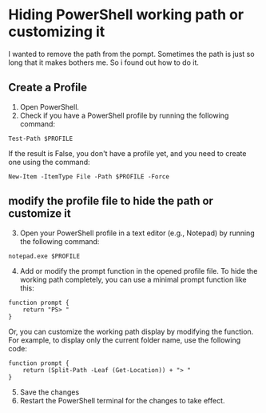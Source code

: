 # Hiding PowerShell working path or customizing it

I wanted to remove the path from the pompt. Sometimes the path is just so long that it makes bothers me. So i found out how to do it.

## Create a Profile

1. Open PowerShell.
2.  Check if you have a PowerShell profile by running the following command:
```
Test-Path $PROFILE
```

If the result is False, you don't have a profile yet, and you need to create one using the command:
```
New-Item -ItemType File -Path $PROFILE -Force
```

## modify the profile file to hide the path or customize it

3. Open your PowerShell profile in a text editor (e.g., Notepad) by running the following command:
```
notepad.exe $PROFILE
```
4. Add or modify the prompt function in the opened profile file. To hide the working path completely, you can use a minimal prompt function like this:

```
function prompt {
    return "PS> "
}
```

Or, you can customize the working path display by modifying the function. For example, to display only the current folder name, use the following code:
```
function prompt {
    return (Split-Path -Leaf (Get-Location)) + "> "
}
```
5. Save the changes
6. Restart the PowerShell terminal for the changes to take effect.